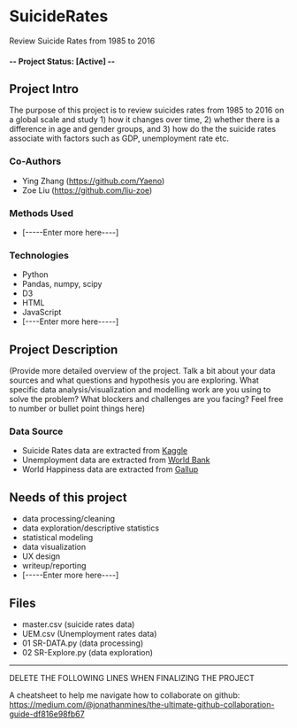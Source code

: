 # SuicideRates
Review Suicide Rates from 1985 to 2016

#### -- Project Status: [Active] --

## __Project Intro__
The purpose of this project is to review suicides rates from 1985 to 2016 on a global scale and study 1) how it changes over time, 2) whether there is a difference in age and gender groups, and 3) how do the the suicide rates associate with factors such as GDP, unemployment rate etc.

### Co-Authors
* Ying Zhang  (https://github.com/Yaeno)
* Zoe Liu (https://github.com/liu-zoe)

### Methods Used
* [-----Enter more here----]

### Technologies
* Python
* Pandas, numpy, scipy
* D3
* HTML
* JavaScript
* [----Enter more here-----] 

## __Project Description__
(Provide more detailed overview of the project.  Talk a bit about your data sources and what questions and hypothesis you are exploring. What specific data analysis/visualization and modelling work are you using to solve the problem? What blockers and challenges are you facing?  Feel free to number or bullet point things here)

### Data Source
* Suicide Rates data are extracted from [Kaggle](https://www.kaggle.com/russellyates88/suicide-rates-overview-1985-to-2016)
* Unemployment data are extracted from [World Bank](wdi.worldbankd.org)
* World Happiness data are extracted from [Gallup](https://analyticscampus.gallup.com/Explore)

## __Needs of this project__
* data processing/cleaning
* data exploration/descriptive statistics
* statistical modeling
* data visualization
* UX design
* writeup/reporting
* [-----Enter more here----]

## Files
- master.csv (suicide rates data)
- UEM.csv (Unemployment rates data)
- 01 SR-DATA.py (data processing)
- 02 SR-Explore.py (data exploration)
------------------------------------------------------------------------
DELETE THE FOLLOWING LINES WHEN FINALIZING THE PROJECT 

A cheatsheet to help me navigate how to collaborate on github:
https://medium.com/@jonathanmines/the-ultimate-github-collaboration-guide-df816e98fb67
